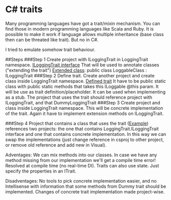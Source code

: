 # C# traits

Many programming languages have got a trait/mixin mechanism. You can find those in modern programming languages like Scala and Ruby. 
It is possible to make it work if language allows multiple inheritance (base class then can be threated like trait).
But no in C#.

I tried to emulate somehow trait behaviour.

##Steps
###Step 1
Create project with ILoggingTrait in LoggingTrait namespace. [ILoggingTrait interface](https://github.com/lemmit/CSharpTraits/blob/master/LoggingTrait/ILoggingTrait.cs)
That will be used to annotate classes ("extending the trait") [Extended class](https://github.com/lemmit/CSharpTraits/blob/master/CSharpTraits/LoggableClass.cs):
  public class LoggableClass : ILoggingTrait
###Step 2
Define trait. Create another project and create class inside LoggingTrait namespace. [Defined trait](https://github.com/lemmit/CSharpTraits/blob/master/DefineLoggingTrait/DummyLoggingTrait.cs)
It have to be public static class with public static methods that takes this ILoggable @this param.
It will be use as trait definition/placeholder. It can be used when implementing as a stub.
The project that uses the trait should reference project with ILoggingTrait, and that DummyLoggingTrait
###Step 3
Create project and class inside LoggingTrait namespace. This will be concrete implementation of the trait. Again it have to implement extension methods on ILoggingTrait.

###Step 4
Project that contains a class that uses the trait ([Example](https://github.com/lemmit/CSharpTraits/blob/master/CSharpTraits/)) references two projects: the one that contains LoggingTrait.ILoggingTrait interface and one that contains concrete implementation.
In this way we can swap the implementations (just change reference in csproj to other project, or remove old reference and add new in Visual). 

Adventages:
We can mix methods into our classes.
In case we have any method missing from our implementation we'll get a compile time error!
Resolved at compile time (no real-time DI).
Traits can also use state. Just specify the properties in an ITrait.

Disadventages:
No tools to pick concrete implementation easier, and no Intellisense with information that some methods from Dummy trait should be implemented.
Changes of concrete trait implementation made project-wise.
